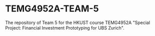 # TEMG4952A-TEAM-5
The repository of Team 5 for the HKUST course TEMG4952A "Special Project: Financial Investment Prototyping for UBS Zurich".
